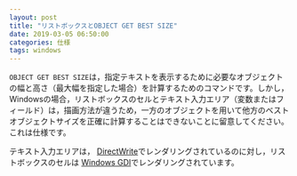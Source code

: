```yaml
---
layout: post
title: "リストボックスとOBJECT GET BEST SIZE"
date: 2019-03-05 06:50:00
categories: 仕様
tags: windows
---
```


``OBJECT GET BEST SIZE``は，指定テキストを表示するために必要なオブジェクトの幅と高さ（最大幅を指定した場合）を計算するためのコマンドです。しかし，Windowsの場合，リストボックスのセルとテキスト入力エリア（変数またはフィールド）は，描画方法が違うため，一方のオブジェクトを用いて他方のベストオブジェクトサイズを正確に計算することはできないことに留意してください。これは仕様です。

テキスト入力エリアは，<i class="fa fa-download" aria-hidden="true"></i> [DirectWrite](https://docs.microsoft.com/en-us/windows/desktop/directwrite/direct-write-portal)でレンダリングされているのに対し，リストボックスのセルは<i class="fa fa-download" aria-hidden="true"></i> [Windows GDI](https://docs.microsoft.com/en-us/windows/desktop/gdi/windows-gdi)でレンダリングされています。
